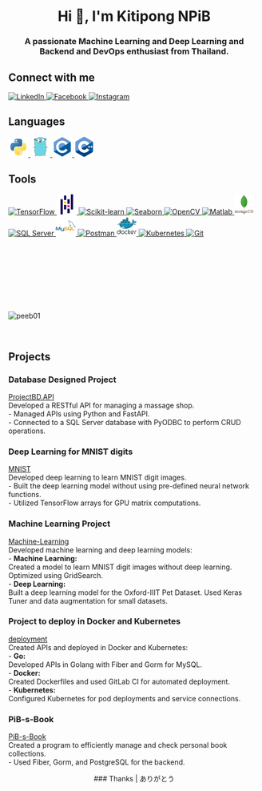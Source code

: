 <!DOCTYPE html>
<html lang="en">
<head>
  <meta charset="UTF-8">
  <meta name="viewport" content="width=device-width, initial-scale=1.0">
  <title>GitHub Profile</title>
</head>
<body>
  <h1 align="center">Hi 👋, I'm Kitipong NPiB</h1>
  <h3 align="center">A passionate Machine Learning and Deep Learning and Backend and DevOps enthusiast from Thailand.</h3>

  <h2>Connect with me</h2>
  <p>
    <a href="https://linkedin.com/in/kitipong-saiyot01" target="_blank">
      <img src="https://raw.githubusercontent.com/rahuldkjain/github-profile-readme-generator/master/src/images/icons/Social/linked-in-alt.svg" alt="LinkedIn" height="30" width="40" />
    </a>
    <a href="https://fb.com/kitipongpeeb.saiyot.1" target="_blank">
      <img src="https://raw.githubusercontent.com/rahuldkjain/github-profile-readme-generator/master/src/images/icons/Social/facebook.svg" alt="Facebook" height="30" width="40" />
    </a>
    <a href="https://instagram.com/k_npib" target="_blank">
      <img src="https://raw.githubusercontent.com/rahuldkjain/github-profile-readme-generator/master/src/images/icons/Social/instagram.svg" alt="Instagram" height="30" width="40" />
    </a>
  </p>

  <h2>Languages</h2>
  <p>
    <a href="https://www.python.org" target="_blank">
      <img src="https://raw.githubusercontent.com/devicons/devicon/master/icons/python/python-original.svg" alt="Python" width="40" height="40" />
    </a>
    <a href="https://golang.org" target="_blank">
      <img src="https://raw.githubusercontent.com/devicons/devicon/master/icons/go/go-original.svg" alt="Go" width="40" height="40" />
    </a>
    <a href="https://www.cprogramming.com/" target="_blank">
      <img src="https://raw.githubusercontent.com/devicons/devicon/master/icons/c/c-original.svg" alt="C" width="40" height="40" />
    </a>
    <a href="https://www.w3schools.com/cpp/" target="_blank">
      <img src="https://raw.githubusercontent.com/devicons/devicon/master/icons/cplusplus/cplusplus-original.svg" alt="C++" width="40" height="40" />
    </a>
  </p>

  <h2>Tools</h2>
  <p>
    <a href="https://www.tensorflow.org" target="_blank">
      <img src="https://www.vectorlogo.zone/logos/tensorflow/tensorflow-icon.svg" alt="TensorFlow" width="40" height="40" />
    </a>
    <a href="https://pandas.pydata.org/" target="_blank">
      <img src="https://raw.githubusercontent.com/devicons/devicon/2ae2a900d2f041da66e950e4d48052658d850630/icons/pandas/pandas-original.svg" alt="Pandas" width="40" height="40" />
    </a>
    <a href="https://scikit-learn.org/" target="_blank">
      <img src="https://upload.wikimedia.org/wikipedia/commons/0/05/Scikit_learn_logo_small.svg" alt="Scikit-learn" width="40" height="40" />
    </a>
    <a href="https://seaborn.pydata.org/" target="_blank">
      <img src="https://seaborn.pydata.org/_images/logo-mark-lightbg.svg" alt="Seaborn" width="40" height="40" />
    </a>
    <a href="https://opencv.org/" target="_blank">
      <img src="https://www.vectorlogo.zone/logos/opencv/opencv-icon.svg" alt="OpenCV" width="40" height="40" />
    </a>
    <a href="https://www.mathworks.com/" target="_blank">
      <img src="https://upload.wikimedia.org/wikipedia/commons/2/21/Matlab_Logo.png" alt="Matlab" width="40" height="40" />
    </a>
    <a href="https://www.mongodb.com/" target="_blank">
      <img src="https://raw.githubusercontent.com/devicons/devicon/master/icons/mongodb/mongodb-original-wordmark.svg" alt="MongoDB" width="40" height="40" />
    </a>
    <a href="https://www.microsoft.com/en-us/sql-server" target="_blank">
      <img src="https://www.svgrepo.com/show/303229/microsoft-sql-server-logo.svg" alt="SQL Server" width="40" height="40" />
    </a>
    <a href="https://www.mysql.com/" target="_blank">
      <img src="https://raw.githubusercontent.com/devicons/devicon/master/icons/mysql/mysql-original-wordmark.svg" alt="MySQL" width="40" height="40" />
    </a>
    <a href="https://postman.com" target="_blank">
      <img src="https://www.vectorlogo.zone/logos/getpostman/getpostman-icon.svg" alt="Postman" width="40" height="40" />
    </a>
    <a href="https://www.docker.com/" target="_blank">
      <img src="https://raw.githubusercontent.com/devicons/devicon/master/icons/docker/docker-original-wordmark.svg" alt="Docker" width="40" height="40" />
    </a>
    <a href="https://kubernetes.io" target="_blank">
      <img src="https://www.vectorlogo.zone/logos/kubernetes/kubernetes-icon.svg" alt="Kubernetes" width="40" height="40" />
    </a>
    <a href="https://git-scm.com/" target="_blank">
      <img src="https://www.vectorlogo.zone/logos/git-scm/git-scm-icon.svg" alt="Git" width="40" height="40" />
    </a>
  </p>
  <br>
  <br>
  <br>
  <br>
  <br>
  <br>
  <br>

  <p><img align="center" src="https://github-readme-stats.vercel.app/api/top-langs?username=peeb01&show_icons=true&locale=en&layout=compact&hide=Jupyter%20Notebook,HTML" alt="peeb01" /></p>

  <br>
  <h2>Projects</h2>

  <h3>Database Designed Project</h3>
  <p>
    <a href="https://github.com/peeb01/ProjectBD.API" target="_blank">ProjectBD.API</a><br>
    Developed a RESTful API for managing a massage shop.<br>
    - Managed APIs using Python and FastAPI.<br>
    - Connected to a SQL Server database with PyODBC to perform CRUD operations.<br>
  </p>

  <h3>Deep Learning for MNIST digits</h3>
  <p>
    <a href="https://github.com/peeb01/MNIST" target="_blank">MNIST</a><br>
    Developed deep learning to learn MNIST digit images.<br>
    - Built the deep learning model without using pre-defined neural network functions.<br>
    - Utilized TensorFlow arrays for GPU matrix computations.<br>
  </p>

  <h3>Machine Learning Project</h3>
  <p>
    <a href="https://github.com/peeb01/Machine-Learning" target="_blank">Machine-Learning</a><br>
    Developed machine learning and deep learning models:<br>
    - <b>Machine Learning:</b><br>
      Created a model to learn MNIST digit images without deep learning. Optimized using GridSearch.<br>
    - <b>Deep Learning:</b><br>
      Built a deep learning model for the Oxford-IIIT Pet Dataset. Used Keras Tuner and data augmentation for small datasets.<br>
  </p>

  <h3>Project to deploy in Docker and Kubernetes</h3>
  <p>
    <a href="https://github.com/peeb01/deployment" target="_blank">deployment</a><br>
    Created APIs and deployed in Docker and Kubernetes:<br>
    - <b>Go:</b><br>
      Developed APIs in Golang with Fiber and Gorm for MySQL.<br>
    - <b>Docker:</b><br>
      Created Dockerfiles and used GitLab CI for automated deployment.<br>
    - <b>Kubernetes:</b><br>
      Configured Kubernetes for pod deployments and service connections.<br>
  </p>

  <h3>PiB-s-Book</h3>
  <p>
    <a href="https://github.com/peeb01/PiB-s-Book" target="_blank">PiB-s-Book</a><br>
    Created a program to efficiently manage and check personal book collections.<br>
    - Used Fiber, Gorm, and PostgreSQL for the backend.<br>
  </p>



  <p align="center">### Thanks | ありがとう</p>
</body>
</html>
